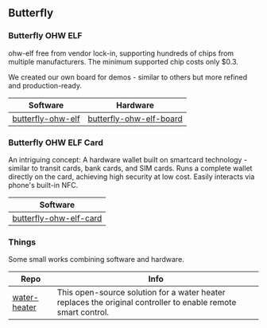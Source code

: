 ## Butterfly

### Butterfly OHW ELF

ohw-elf free from vendor lock-in, supporting hundreds of chips from multiple manufacturers. The minimum supported chip costs only $0.3.

We created our own board for demos - similar to others but more refined and production-ready.

| Software                                                     | Hardware                                                     |
| ------------------------------------------------------------ | ------------------------------------------------------------ |
| [butterfly-ohw-elf](https://github.com/butterfly-communtiy/ohw-elf-firmware) | [butterfly-ohw-elf-board](https://github.com/butterfly-communtiy/ohw-elf-firmware) |

### Butterfly OHW ELF Card

An intriguing concept: A hardware wallet built on smartcard technology -  similar to transit cards, bank cards, and SIM cards. Runs a complete  wallet directly on the card, achieving high security at low cost. Easily interacts via phone's built-in NFC.

| Software                                                     |
| ------------------------------------------------------------ |
| [butterfly-ohw-elf-card](https://github.com/butterfly-communtiy/ohw-elf-card) |

### Things

Some small works combining software and hardware.

| Repo                                                         | Info                                                         |
| ------------------------------------------------------------ | ------------------------------------------------------------ |
| [water-heater](https://github.com/butterfly-communtiy/water-heater) | This open-source solution for a water heater replaces the original controller to enable remote smart control. |

### 
